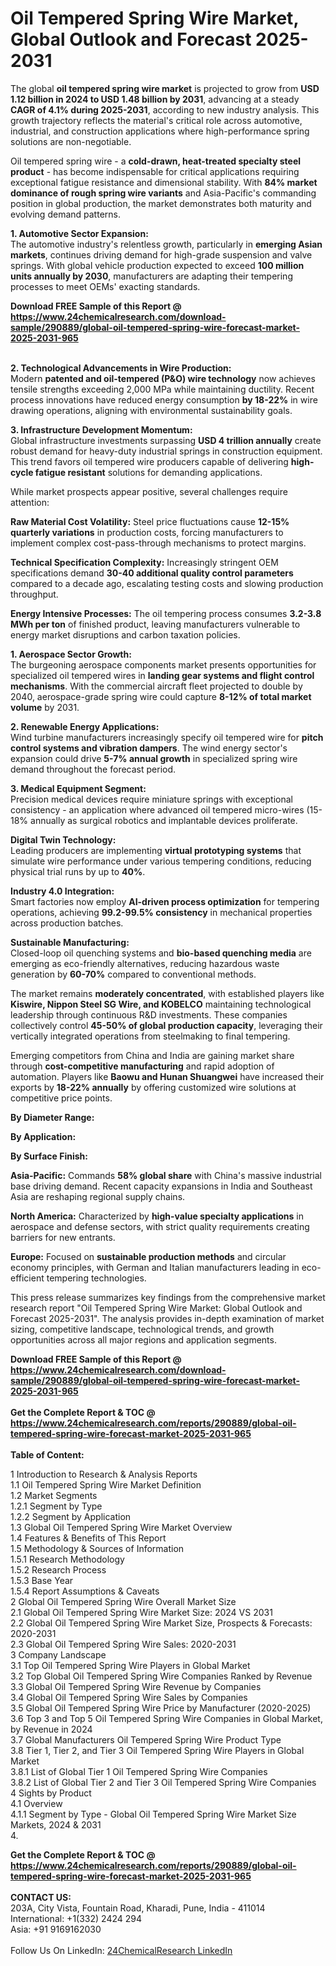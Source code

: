 <h1>Oil Tempered Spring Wire Market, Global Outlook and Forecast 2025-2031</h1><p>The global <strong>oil tempered spring wire market</strong> is projected to grow from <strong>USD 1.12 billion in 2024 to USD 1.48 billion by 2031</strong>, advancing at a steady <strong>CAGR of 4.1% during 2025-2031</strong>, according to new industry analysis. This growth trajectory reflects the material's critical role across automotive, industrial, and construction applications where high-performance spring solutions are non-negotiable.</p><p>Oil tempered spring wire - a <strong>cold-drawn, heat-treated specialty steel product</strong> - has become indispensable for critical applications requiring exceptional fatigue resistance and dimensional stability. With <strong>84% market dominance of rough spring wire variants</strong> and Asia-Pacific's commanding position in global production, the market demonstrates both maturity and evolving demand patterns.</p><p><strong>1. Automotive Sector Expansion:</strong><br>
The automotive industry's relentless growth, particularly in <strong>emerging Asian markets</strong>, continues driving demand for high-grade suspension and valve springs. With global vehicle production expected to exceed <strong>100 million units annually by 2030</strong>, manufacturers are adapting their tempering processes to meet OEMs' exacting standards.</p><div><b>Download FREE Sample of this Report @ 
            <a href="https://www.24chemicalresearch.com/download-sample/290889/global-oil-tempered-spring-wire-forecast-market-2025-2031-965">
            https://www.24chemicalresearch.com/download-sample/290889/global-oil-tempered-spring-wire-forecast-market-2025-2031-965</a></b></div><br><p><strong>2. Technological Advancements in Wire Production:</strong><br>
Modern <strong>patented and oil-tempered (P&amp;O) wire technology</strong> now achieves tensile strengths exceeding 2,000 MPa while maintaining ductility. Recent process innovations have reduced energy consumption <strong>by 18-22%</strong> in wire drawing operations, aligning with environmental sustainability goals.</p><p><strong>3. Infrastructure Development Momentum:</strong><br>
Global infrastructure investments surpassing <strong>USD 4 trillion annually</strong> create robust demand for heavy-duty industrial springs in construction equipment. This trend favors oil tempered wire producers capable of delivering <strong>high-cycle fatigue resistant</strong> solutions for demanding applications.</p><p>While market prospects appear positive, several challenges require attention:</p><p><strong>Raw Material Cost Volatility:</strong> Steel price fluctuations cause <strong>12-15% quarterly variations</strong> in production costs, forcing manufacturers to implement complex cost-pass-through mechanisms to protect margins.</p><p><strong>Technical Specification Complexity:</strong> Increasingly stringent OEM specifications demand <strong>30-40 additional quality control parameters</strong> compared to a decade ago, escalating testing costs and slowing production throughput.</p><p><strong>Energy Intensive Processes:</strong> The oil tempering process consumes <strong>3.2-3.8 MWh per ton</strong> of finished product, leaving manufacturers vulnerable to energy market disruptions and carbon taxation policies.</p><p><strong>1. Aerospace Sector Growth:</strong><br>
The burgeoning aerospace components market presents opportunities for specialized oil tempered wires in <strong>landing gear systems and flight control mechanisms</strong>. With the commercial aircraft fleet projected to double by 2040, aerospace-grade spring wire could capture <strong>8-12% of total market volume</strong> by 2031.</p><p><strong>2. Renewable Energy Applications:</strong><br>
Wind turbine manufacturers increasingly specify oil tempered wire for <strong>pitch control systems and vibration dampers</strong>. The wind energy sector's expansion could drive <strong>5-7% annual growth</strong> in specialized spring wire demand throughout the forecast period.</p><p><strong>3. Medical Equipment Segment:</strong><br>
Precision medical devices require miniature springs with exceptional consistency - an application where advanced oil tempered micro-wires (15-18% annually as surgical robotics and implantable devices proliferate.</p><p><strong>Digital Twin Technology:</strong><br>
	Leading producers are implementing <strong>virtual prototyping systems</strong> that simulate wire performance under various tempering conditions, reducing physical trial runs by up to <strong>40%</strong>.</p><p><strong>Industry 4.0 Integration:</strong><br>
	Smart factories now employ <strong>AI-driven process optimization</strong> for tempering operations, achieving <strong>99.2-99.5% consistency</strong> in mechanical properties across production batches.</p><p><strong>Sustainable Manufacturing:</strong><br>
	Closed-loop oil quenching systems and <strong>bio-based quenching media</strong> are emerging as eco-friendly alternatives, reducing hazardous waste generation by <strong>60-70%</strong> compared to conventional methods.</p><p>The market remains <strong>moderately concentrated</strong>, with established players like <strong>Kiswire, Nippon Steel SG Wire, and KOBELCO</strong> maintaining technological leadership through continuous R&amp;D investments. These companies collectively control <strong>45-50% of global production capacity</strong>, leveraging their vertically integrated operations from steelmaking to final tempering.</p><p>Emerging competitors from China and India are gaining market share through <strong>cost-competitive manufacturing</strong> and rapid adoption of automation. Players like <strong>Baowu and Hunan Shuangwei</strong> have increased their exports by <strong>18-22% annually</strong> by offering customized wire solutions at competitive price points.</p><p><strong>By Diameter Range:</strong></p><p><strong>By Application:</strong></p><p><strong>By Surface Finish:</strong></p><p><strong>Asia-Pacific:</strong> Commands <strong>58% global share</strong> with China's massive industrial base driving demand. Recent capacity expansions in India and Southeast Asia are reshaping regional supply chains.</p><p><strong>North America:</strong> Characterized by <strong>high-value specialty applications</strong> in aerospace and defense sectors, with strict quality requirements creating barriers for new entrants.</p><p><strong>Europe:</strong> Focused on <strong>sustainable production methods</strong> and circular economy principles, with German and Italian manufacturers leading in eco-efficient tempering technologies.</p><p>This press release summarizes key findings from the comprehensive market research report "Oil Tempered Spring Wire Market: Global Outlook and Forecast 2025-2031". The analysis provides in-depth examination of market sizing, competitive landscape, technological trends, and growth opportunities across all major regions and application segments.</p><div><b>Download FREE Sample of this Report @ 
            <a href="https://www.24chemicalresearch.com/download-sample/290889/global-oil-tempered-spring-wire-forecast-market-2025-2031-965">
            https://www.24chemicalresearch.com/download-sample/290889/global-oil-tempered-spring-wire-forecast-market-2025-2031-965</a></b></div><br><div><b>Get the Complete Report & TOC @ 
            <a href="https://www.24chemicalresearch.com/reports/290889/global-oil-tempered-spring-wire-forecast-market-2025-2031-965">
            https://www.24chemicalresearch.com/reports/290889/global-oil-tempered-spring-wire-forecast-market-2025-2031-965</a></b></div><br>
            <b>Table of Content:</b><p>1 Introduction to Research & Analysis Reports<br />
 1.1 Oil Tempered Spring Wire Market Definition<br />
 1.2 Market Segments<br />
 1.2.1 Segment by Type<br />
 1.2.2 Segment by Application<br />
 1.3 Global Oil Tempered Spring Wire Market Overview<br />
 1.4 Features & Benefits of This Report<br />
 1.5 Methodology & Sources of Information<br />
 1.5.1 Research Methodology<br />
 1.5.2 Research Process<br />
 1.5.3 Base Year<br />
 1.5.4 Report Assumptions & Caveats<br />
2 Global Oil Tempered Spring Wire Overall Market Size<br />
 2.1 Global Oil Tempered Spring Wire Market Size: 2024 VS 2031<br />
 2.2 Global Oil Tempered Spring Wire Market Size, Prospects & Forecasts: 2020-2031<br />
 2.3 Global Oil Tempered Spring Wire Sales: 2020-2031<br />
3 Company Landscape<br />
 3.1 Top Oil Tempered Spring Wire Players in Global Market<br />
 3.2 Top Global Oil Tempered Spring Wire Companies Ranked by Revenue<br />
 3.3 Global Oil Tempered Spring Wire Revenue by Companies<br />
 3.4 Global Oil Tempered Spring Wire Sales by Companies<br />
 3.5 Global Oil Tempered Spring Wire Price by Manufacturer (2020-2025)<br />
 3.6 Top 3 and Top 5 Oil Tempered Spring Wire Companies in Global Market, by Revenue in 2024<br />
 3.7 Global Manufacturers Oil Tempered Spring Wire Product Type<br />
 3.8 Tier 1, Tier 2, and Tier 3 Oil Tempered Spring Wire Players in Global Market<br />
 3.8.1 List of Global Tier 1 Oil Tempered Spring Wire Companies<br />
 3.8.2 List of Global Tier 2 and Tier 3 Oil Tempered Spring Wire Companies<br />
4 Sights by Product<br />
 4.1 Overview<br />
 4.1.1 Segment by Type - Global Oil Tempered Spring Wire Market Size Markets, 2024 & 2031<br />
 4.</p><div><b>Get the Complete Report & TOC @ 
            <a href="https://www.24chemicalresearch.com/reports/290889/global-oil-tempered-spring-wire-forecast-market-2025-2031-965">
            https://www.24chemicalresearch.com/reports/290889/global-oil-tempered-spring-wire-forecast-market-2025-2031-965</a></b></div><br><b>CONTACT US:</b><br>
            203A, City Vista, Fountain Road, Kharadi, Pune, India - 411014<br>
            International: +1(332) 2424 294<br>
            Asia: +91 9169162030 <br><br>
            Follow Us On LinkedIn: <a href="https://www.linkedin.com/company/24chemicalresearch/">24ChemicalResearch LinkedIn</a>